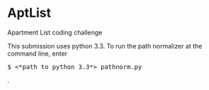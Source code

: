 AptList
=======

<p>Apartment List coding challenge</p>
<p>This submission uses python 3.3. 
To run the path normalizer at the command line, enter
<pre>$ &lt;*path to python 3.3*&gt; pathnorm.py</pre>.

